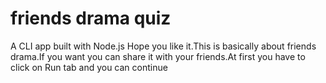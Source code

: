 # friends drama quiz

A CLI app built with Node.js Hope you like it.This is basically about friends drama.If you want you can share it with your friends.At first you have to click on Run tab and you can continue
         